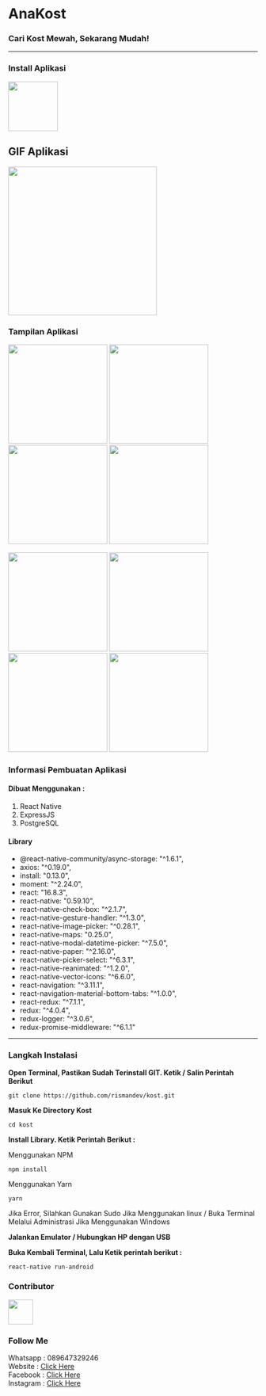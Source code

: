 # AnaKost

### Cari Kost Mewah, Sekarang Mudah!
-----------
### Install Aplikasi

<a href="https://drive.google.com/uc?id=1pOXgfRxLYvXsR1Yl6E-vtjqGNv9ZiHvt">
    <img src="http://icons.iconarchive.com/icons/dtafalonso/android-lollipop/512/Downloads-icon.png" width="100" alt=""/>
</a>


## GIF Aplikasi
<img src="https://github.com/rismandev/kost/blob/master/src/assets/demo/auth.gif" width="300" alt=""/>

### Tampilan Aplikasi

<p float="left">
  <img src="https://github.com/rismandev/kost/blob/master/src/assets/demo/Beranda.png" width="200" alt=""/>
  <img src="https://github.com/rismandev/kost/blob/master/src/assets/demo/Masuk.png" width="200" alt=""/>
  <img src="https://github.com/rismandev/kost/blob/master/src/assets/demo/Daftar.png" width="200" alt=""/>
  <img src="https://github.com/rismandev/kost/blob/master/src/assets/demo/List.png" width="200" alt=""/>
</p>

<p float="left">
  <img src="https://github.com/rismandev/kost/blob/master/src/assets/demo/List_Pesan.png" width="200" alt=""/>
  <img src="https://github.com/rismandev/kost/blob/master/src/assets/demo/Blocked.png" width="200" alt=""/>
  <img src="https://github.com/rismandev/kost/blob/master/src/assets/demo/Maps.png" width="200" alt=""/>
  <img src="https://github.com/rismandev/kost/blob/master/src/assets/demo/Tambah_Iklan.png" width="200" alt=""/>
</p>

### Informasi Pembuatan Aplikasi
#### Dibuat Menggunakan :
1. React Native
2. ExpressJS
3. PostgreSQL

#### Library
- @react-native-community/async-storage: "^1.6.1",
- axios: "^0.19.0",
- install: "0.13.0",
- moment: "^2.24.0",
- react: "16.8.3",
- react-native: "0.59.10",
- react-native-check-box: "^2.1.7",
- react-native-gesture-handler: "^1.3.0",
- react-native-image-picker: "^0.28.1",
- react-native-maps: "0.25.0",
- react-native-modal-datetime-picker: "^7.5.0",
- react-native-paper: "^2.16.0",
- react-native-picker-select: "^6.3.1",
- react-native-reanimated: "^1.2.0",
- react-native-vector-icons: "^6.6.0",
- react-navigation: "^3.11.1",
- react-navigation-material-bottom-tabs: "^1.0.0",
- react-redux: "^7.1.1",
- redux: "^4.0.4",
- redux-logger: "^3.0.6",
- redux-promise-middleware: "^6.1.1"
----------
### Langkah Instalasi

**Open Terminal, Pastikan Sudah Terinstall GIT. Ketik / Salin Perintah Berikut**

`git clone https://github.com/rismandev/kost.git`

**Masuk Ke Directory Kost**

`cd kost`

**Install Library. Ketik Perintah Berikut :**

Menggunakan NPM

`npm install`

Menggunakan Yarn

`yarn`

Jika Error, Silahkan Gunakan Sudo Jika Menggunakan linux / Buka Terminal Melalui Administrasi Jika Menggunakan Windows

**Jalankan Emulator / Hubungkan HP dengan USB**

**Buka Kembali Terminal, Lalu Ketik perintah berikut :**

`react-native run-android` 


### Contributor

<img src="https://github.com/rismandev/kost/blob/master/src/assets/demo/me.jpg" width="50" alt=""/>

### Follow Me

Whatsapp : 089647329246
<br>
Website : [Click Here](http://www.risman.site)
<br>
Facebook : [Click Here](https://www.facebook.com/risman.abdilah.58)
<br>
Instagram : [Click Here](https://www.instagram.com/rismandev)